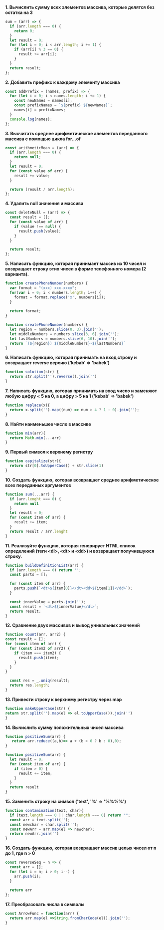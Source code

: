 **1. Вычислить сумму всех элементов массива, которые делятся без остатка на 3** <br>
```javascript
sum = (arr) => {
  if (arr.length === 0) {
    return 0;
  }
  let result = 0;
  for (let i = 0; i < arr.length; i += 1) {
    if (arr[i] % 3 == 0) {
      result += arr[i];
    }
  }
  return result;
};
```
**2. Добавить префикс к каждому элементу массива** <br>
```javascript
const addPrefix = (names, prefix) => {
  for (let i = 0; i < names.length; i += 1) {
    const newNames = names[i];
    const prefixNames = `${prefix} ${newNames}`;
    names[i] = prefixNames;
  }
  console.log(names);
};
```
**3. Высчитать среднее арифметическое элементов переданного массива с помощью цикла for...of** <br>
```javascript
const arithmeticMean = (arr) => {
  if (arr.length === 0) {
    return null;
  }
  let result = 0;
  for (const value of arr) {
    result += value;
  }

  return (result / arr.length);
};
```
**4. Удалить null значения и массива** <br>
```javascript
const deleteNull = (arr) => {
  const result = [];
  for (const value of arr) {
    if (value !== null) {
      result.push(value);
    }
  }

  return result;
};
```
**5. Написать функцию, которая принимает массив из 10 чисел и возвращает строку этих чисел в форме телефонного номера (2 варианта).** <br>
```javascript
function createPhoneNumber(numbers) {
  var format = "(xxx) xxx-xxxx";  
  for(var i = 0; i < numbers.length; i++) {
    format = format.replace('x', numbers[i]);
  }
  
  return format;
}

function createPhoneNumber(numbers) {
  let region = numbers.slice(0, 3).join('');
  let middleNumbers = numbers.slice(3, 6).join('');
  let lastNumbers = numbers.slice(6, 10).join('');
  return `(${region}) ${middleNumbers}-${lastNumbers}`
}
```
**6. Написать функцию, которая принимать на вход строку и возвращает reverse версию ('kebab' => 'babek')** <br>
```javascript
function solution(str) {
  return str.split('').reverse().join('')
}
```
**7. Написать функцию, которая принимать на вход число и заменяют любую цифру < 5 на 0, а цифру > 5 на 1 ('kebab' => 'babek')** <br>
```javascript
function replace(x){
  return x.split('').map((num) => num > 4 ? 1 : 0).join('');
}
```
**8. Найти наименьшее число в массиве** <br>
```javascript
function min(arr){
  return Math.min(...arr)
}
```
**9. Первый символ к верхнему регистру** <br>
```javascript
function capitalize(str){
  return str[0].toUpperCase() + str.slice(1)
}
```
**10. Создать функцию, которая возвращает среднее арифметическое всех переданных аргументов** <br>
```javascript
function sum(...arr) {
  if (arr.lenght === 0) {
    return null
  }
  let result = 0;
  for (const item of arr) {
    result += item;
  }
  return result / arr.lenght
}
```
**11. Реализуйте функцию, которая генерирует HTML список определений (теги \<dl>, \<dt> и \<dd>) и возвращает получившуюся строку.** <br>
```javascript
function buildDefinitionList(arr) {
  if (arr.length === 0) return '';
  const parts = [];

  for (const item of arr) {
    parts.push(`<dt>${item[0]}</dt><dd>${item[1]}</dd>`);
  }

  const innerValue = parts.join('');
  const result = `<dl>${innerValue}</dl>`;
  return result;
}
```
**12. Сравнение двух массивов и вывод уникальных значений** <br>
```javascript
function count(arr, arr2) {
const result = [];
for (const item of arr) {
  for (const item2 of arr2) {
    if (item === item2) {
      result.push(item);
    }
  }
}

  const res = _.uniq(result);
  return res.length;
}
```
**13. Привести строку к верхнему регистру через map** <br>
```javascript
function makeUpperCase(str) {
return str.split('').map(el => el.toUpperCase()).join('')
}
```
**14. Вычислить сумму положительных чисел массива** <br>
```javascript
function positiveSum(arr) {
   return arr.reduce((a,b)=> a + (b > 0 ? b : 0),0);
}
```
```javascript
function positiveSum(arr) {
  let result = 0;
  for (const item of arr) {
    if (item > 0) {
      result += item;
    }
  }
  return result
}
```
**15. Заменить строку на символ ('text', '%' => '%%%%')** <br>
```javascript
function contamination(text, char){
  if (text.length === 0 || char.length === 0) return "";
  const arr = text.split('');
  const newchar = char.split('');
  const newArr = arr.map(el => newchar);
  return newArr.join('')
}
```
**16. Создать функцию, которая возвращает массив целых чисел от n до 1, где n > 0** <br>
```javascript
const reverseSeq = n => {
  const arr = [];
  for (let i = n; i > 0; i--) {
    arr.push(i);
  }
  
  return arr
};
```
**17. Преобразовать числа в символы** <br>
```javascript
const ArrowFunc = function(arr) {
  return arr.map(el =>String.fromCharCode(el)).join(''); 
}
```
